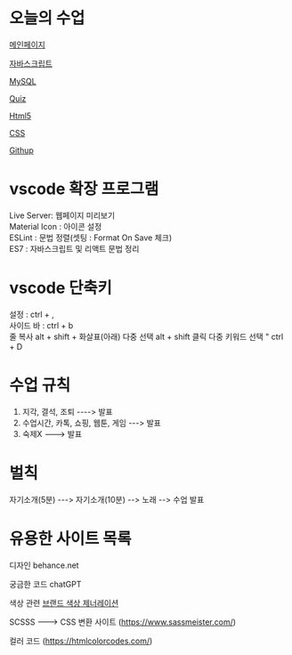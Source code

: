 # 오늘의 수업
 [메인페이지](https://skadbstj12.github.io/class2024/)   

 [자바스크립트](https://skadbstj12.github.io/class2024/Javascript/index.html) 
   
 [MySQL](https://skadbstj12.github.io/class2024/mysql/index.html)

 [Quiz](https://skadbstj12.github.io/class2024/quiz/index.html)

 [Html5](https://skadbstj12.github.io/class2024/html5/index.html)

 [CSS](https://skadbstj12.github.io/class2024/css/index.html)

 [Githup](https://skadbstj12.github.io/class2024/githup/index.html)


# vscode 확장 프로그램
Live Server: 웹페이지 미리보기   
Material Icon : 아이콘 설정   
ESLint : 문법 정렬(셋팅 : Format On Save 체크)   
ES7 : 자바스크립트 및 리액트 문법 정리   

# vscode 단축키
설정 : ctrl + ,   
사이드 바 : ctrl + b   
줄 복사 alt + shift + 화살표(아래)
다중 선택 alt + shift 클릭
다중 키워드 선택 " ctrl + D

# 수업 규칙
1. 지각, 결석, 조퇴 ----> 발표
2. 수업시간, 카톡, 쇼핑, 웹툰, 게임 ---> 발표
3. 숙제X ---> 발표

# 벌칙
자기소개(5분) ---> 자기소개(10분) --> 노래 --> 수업 발표

# 유용한 사이트 목록
디자인 behance.net

궁금한 코드 chatGPT

색상 관련 [브랜드 색상 제너레이션](https://huemint.com)

SCSSS ---> CSS 변환 사이트 (https://www.sassmeister.com/)

컬러 코드 (https://htmlcolorcodes.com/)




